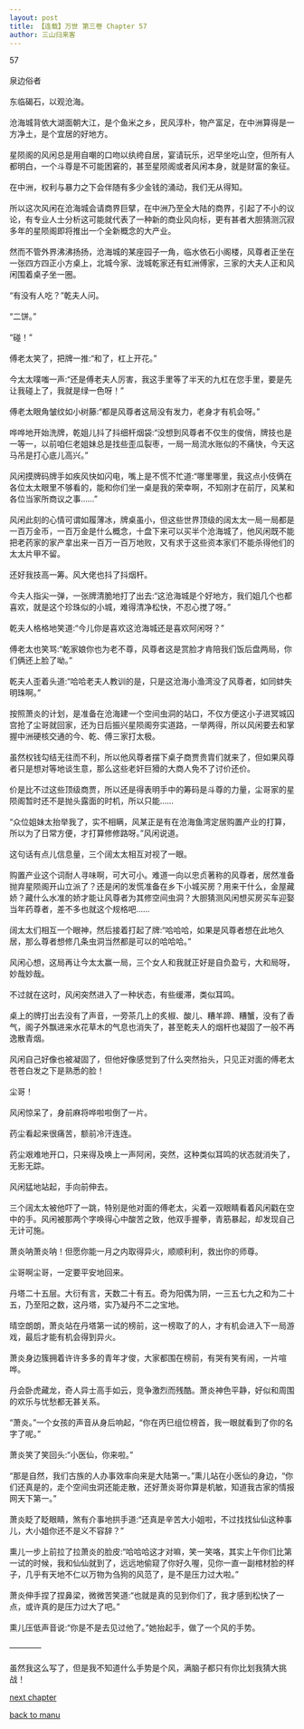 ```yaml
---
layout: post
title: 【连载】万世 第三卷 Chapter 57
author: 三山归来客
---
```




57<br><br>泉边俗者<br><br>  东临碣石，以观沧海。<br><br>  沧海城背依大湖面朝大江，是个鱼米之乡，民风淳朴，物产富足，在中洲算得是一方净土，是个宜居的好地方。<br><br>  星陨阁的风闲总是用自嘲的口吻以纨绔自居，宴请玩乐，迟早坐吃山空，但所有人都明白，一个斗尊是不可能困窘的，甚至星陨阁或者风闲本身，就是财富的象征。<br><br>  在中洲，权利与暴力之下会伴随有多少金钱的涌动，我们无从得知。<br><br>  所以这次风闲在沧海城会请商界巨擘，在中洲乃至全大陆的商界，引起了不小的议论，有专业人士分析这可能就代表了一种新的商业风向标，更有甚者大胆猜测沉寂多年的星陨阁即将推出一个全新概念的大产业。<br><br>  然而不管外界沸沸扬扬，沧海城的某座园子一角，临水依石小阁楼，风尊者正坐在一张四方四正小方桌上，北城今家、泷城乾家还有虹洲傅家，三家的大夫人正和风闲围着桌子坐一圈。<br><br>  “有没有人吃？”乾夫人问。<br><br>  “二饼。”<br><br>  “碰！”<br><br>  傅老太笑了，把牌一推:“和了，杠上开花。”<br><br>  今太太噗嗤一声:“还是傅老夫人厉害，我这手里等了半天的九杠在您手里，要是先让我碰上了，我就是绿一色呀！”<br><br>  傅老太眼角皱纹如小树藤:“都是风尊者这局没有发力，老身才有机会呀。”<br><br>  哗哗地开始洗牌，乾姐儿抖了抖细杆烟袋:“没想到风尊者不仅生的俊俏，牌技也是一等一，以前咱仨老姐妹总是找些歪瓜裂枣，一局一局流水账似的不痛快，今天这马吊是打心底儿高兴。”<br><br>  风闲摸牌码牌手如疾风快如闪电，嘴上是不慌不忙道:“哪里哪里，我这点小伎俩在各位太太眼里不够看的，能和你们坐一桌是我的荣幸啊，不知刚才在前厅，风某和各位当家所商议之事……”<br><br>  风闲此刻的心情可谓如履薄冰，牌桌虽小，但这些世界顶级的阔太太一局一局都是一百万金币，一百万金是什么概念，十盘下来可以买半个沧海城了，他风闲既不能把老药家的家产拿出来一百万一百万地败，又有求于这些资本家们不能杀得他们的太太片甲不留。<br><br>  还好我技高一筹。风大佬也抖了抖烟杆。<br><br>  今夫人指尖一弹，一张牌清脆地打了出去:“这沧海城是个好地方，我们姐几个也都喜欢，就是这个珍珠似的小城，难得清净松快，不忍心搅了呀。”<br><br>  乾夫人格格地笑道:“今儿你是喜欢这沧海城还是喜欢阿闲呀？”<br><br>  傅老太也笑骂:“乾家娘你也为老不尊，风尊者这是赏脸才肯陪我们饭后盘两局，你们俩还上脸了呦。”<br><br>  乾夫人歪着头道:“哈哈老夫人教训的是，只是这沧海小渔湾没了风尊者，如同蚌失明珠啊。”<br><br>  按照萧炎的计划，是准备在沧海建一个空间虫洞的站口，不仅方便这小子进冥城囚宫抢了尘哥就回家，还为日后振兴星陨阁夯实道路，一举两得，所以风闲要去和掌握中洲硬核交通的今、乾、傅三家打太极。<br><br>  虽然权钱勾结无往而不利，所以他风尊者摆下桌子商贾贵胄们就来了，但如果风尊者只是想对等地谈生意，那么这些老奸巨猾的大商人免不了讨价还价。<br><br>  价是比不过这些顶级商贾，所以还是得表明手中的筹码是斗尊的力量，尘哥家的星陨阁暂时还不是抛头露面的时机，所以只能……<br><br>  “众位姐妹太抬举我了，实不相瞒，风某正是有在沧海鱼湾定居购置产业的打算，所以为了日常方便，才打算修修路呀。”风闲说道。<br><br>  这句话有点儿信息量，三个阔太太相互对视了一眼。<br><br>  购置产业这个词耐人寻味啊，可大可小。难道一向以忠贞著称的风尊者，居然准备抛弃星陨阁开山立派了？还是闲的发慌准备在乡下小城买房？用来干什么，金屋藏娇？藏什么水准的娇才能让风尊者为其修空间虫洞？大胆猜测风闲想买房买车迎娶当年药尊者，差不多也就这个规格吧……<br><br>  阔太太们相互一个眼神，然后接着打起了牌:“哈哈哈，如果是风尊者想在此地久居，那么尊者想修几条虫洞当然都是可以的哈哈哈。”<br><br>  风闲心想，这局再让今太太赢一局，三个女人和我就正好是自负盈亏，大和局呀，妙哉妙哉。<br><br>  不过就在这时，风闲突然进入了一种状态，有些缓滞，类似耳鸣。<br><br>  桌上的牌打出去没有了声音，一旁茶几上的炙椒、酸儿、糟羊蹄、糟蟹，没有了香气，阁子外飘进来水花草木的气息也消失了，甚至乾夫人的烟杆也凝固了一般不再逸散青烟。<br><br>  风闲自己好像也被凝固了，但他好像感觉到了什么突然抬头，只见正对面的傅老太苍苍白发之下是熟悉的脸！<br><br>  尘哥！<br><br>  风闲惊呆了，身前麻将哗啦啦倒了一片。<br><br>  药尘看起来很痛苦，额前冷汗连连。<br><br>  药尘艰难地开口，只来得及唤上一声阿闲，突然，这种类似耳鸣的状态就消失了，无影无踪。<br><br>  风闲猛地站起，手向前伸去。<br><br>  三个阔太太被他吓了一跳，特别是他对面的傅老太，尖着一双眼睛看着风闲戳在空中的手。风闲被那两个字唤得心中酸苦之致，他双手握拳，青筋暴起，却发现自己无计可施。<br><br>  萧炎呐萧炎呐！但愿你能一月之内取得异火，顺顺利利，救出你的师尊。<br><br>  尘哥啊尘哥，一定要平安地回来。<br><br>  丹塔二十五层。大衍有言，天数二十有五。奇为阳偶为阴，一三五七九之和为二十五，乃至阳之数，这丹塔，实乃凝丹不二之宝地。<br><br>  晴空朗朗，萧炎站在丹塔第一试的榜前，这一榜取了的人，才有机会进入下一局游戏，最后才能有机会得到异火。<br><br>  萧炎身边簇拥着许许多多的青年才俊，大家都围在榜前，有哭有笑有闹，一片喧哗。<br><br>  丹会卧虎藏龙，奇人异士高手如云，竞争激烈而残酷。萧炎神色平静，好似和周围的欢乐与忧愁都无甚关系。<br><br>  “萧炎。”一个女孩的声音从身后响起，“你在丙巳组位榜首，我一眼就看到了你的名字了呢。”<br><br>  萧炎笑了笑回头:“小医仙，你来啦。”<br><br>  “那是自然，我们古族的人办事效率向来是大陆第一。”熏儿站在小医仙的身边，“你们还真是的，走个空间虫洞还能走散，还好萧炎哥你算是机敏，知道我古家的情报网天下第一。”<br><br>  萧炎眨了眨眼睛，煞有介事地拱手道:“还真是辛苦大小姐啦，不过找找仙仙这种事儿，大小姐你还不是义不容辞？”<br><br>  熏儿一步上前拉了拉萧炎的脸皮:“哈哈哈这才对嘛，笑一笑咯，其实上午你们比第一试的时候，我和仙仙就到了，远远地偷窥了你好久喔，见你一直一副棺材脸的样子，几乎有天地不仁以万物为刍狗的风范了，是不是压力过大啦。”<br><br>  萧炎伸手捏了捏鼻梁，微微苦笑道:“也就是真的见到你们了，我才感到松快了一点，或许真的是压力过大了吧。”<br><br>  熏儿压低声音说:“你是不是去见过他了。”她抬起手，做了一个风的手势。<br><br>————<br><br>虽然我这么写了，但是我不知道什么手势是个风，满脑子都只有你比划我猜大挑战！

[next chapter](https://allforyanchen.github.io/2020/07/19/post-44-chapter-58.html)

[back to manu](https://allforyanchen.github.io/2020/07/19/post-44.html)
